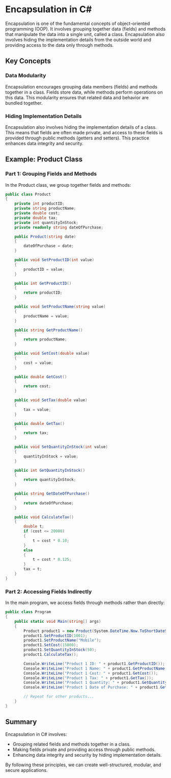
# Encapsulation in C#

Encapsulation is one of the fundamental concepts of object-oriented programming (OOP). It involves grouping together data (fields) and methods that manipulate the data into a single unit, called a class. Encapsulation also involves hiding the implementation details from the outside world and providing access to the data only through methods.

## Key Concepts

### Data Modularity

Encapsulation encourages grouping data members (fields) and methods together in a class. Fields store data, while methods perform operations on this data. This modularity ensures that related data and behavior are bundled together.

### Hiding Implementation Details

Encapsulation also involves hiding the implementation details of a class. This means that fields are often made private, and access to these fields is provided through public methods (getters and setters). This practice enhances data integrity and security.

## Example: Product Class

### Part 1: Grouping Fields and Methods

In the Product class, we group together fields and methods:

```csharp
public class Product
{
    private int productID;
    private string productName;
    private double cost;
    private double tax;
    private int quantityInStock;
    private readonly string dateOfPurchase;

    public Product(string date)
    {
        dateOfPurchase = date;
    }

    public void SetProductID(int value)
    {
        productID = value;
    }

    public int GetProductID()
    {
        return productID;
    }

    public void SetProductName(string value)
    {
        productName = value;
    }

    public string GetProductName()
    {
        return productName;
    }

    public void SetCost(double value)
    {
        cost = value;
    }

    public double GetCost()
    {
        return cost;
    }

    public void SetTax(double value)
    {
        tax = value;
    }

    public double GetTax()
    {
        return tax;
    }

    public void SetQuantityInStock(int value)
    {
        quantityInStock = value;
    }

    public int GetQuantityInStock()
    {
        return quantityInStock;
    }

    public string GetDateOfPurchase()
    {
        return dateOfPurchase;
    }

    public void CalculateTax()
    {
        double t;
        if (cost <= 20000)
        {
            t = cost * 0.10;
        }
        else
        {
            t = cost * 0.125;
        }
        tax = t;
    }
}
```

### Part 2: Accessing Fields Indirectly

In the main program, we access fields through methods rather than directly:

```csharp
public class Program
{
    public static void Main(string[] args)
    {
        Product product1 = new Product(System.DateTime.Now.ToShortDateString());
        product1.SetProductID(1001);
        product1.SetProductName("Mobile");
        product1.SetCost(15000);
        product1.SetQuantityInStock(50);
        product1.CalculateTax();

        Console.WriteLine("Product 1 ID: " + product1.GetProductID());
        Console.WriteLine("Product 1 Name: " + product1.GetProductName());
        Console.WriteLine("Product 1 Cost: " + product1.GetCost());
        Console.WriteLine("Product 1 Tax: " + product1.GetTax());
        Console.WriteLine("Product 1 Quantity: " + product1.GetQuantityInStock());
        Console.WriteLine("Product 1 Date of Purchase: " + product1.GetDateOfPurchase());

        // Repeat for other products...
    }
}
```

## Summary

Encapsulation in C# involves:

- Grouping related fields and methods together in a class.
- Making fields private and providing access through public methods.
- Enhancing data integrity and security by hiding implementation details.

By following these principles, we can create well-structured, modular, and secure applications.
